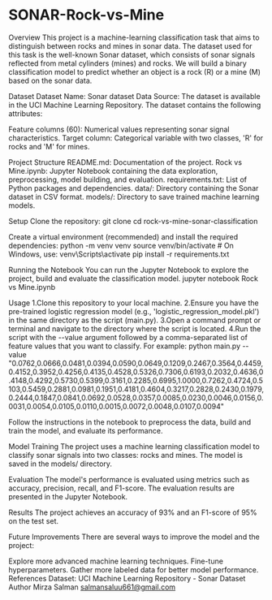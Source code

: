 # SONAR-Rock-vs-Mine
Overview
This project is a machine-learning classification task that aims to distinguish between rocks and mines in sonar data. The dataset used for this task is the well-known Sonar dataset, which consists of sonar signals reflected from metal cylinders (mines) and rocks. We will build a binary classification model to predict whether an object is a rock (R) or a mine (M) based on the sonar data.

Dataset
Dataset Name: Sonar dataset
Data Source: The dataset is available in the UCI Machine Learning Repository.
The dataset contains the following attributes:

Feature columns (60): Numerical values representing sonar signal characteristics.
Target column: Categorical variable with two classes, 'R' for rocks and 'M' for mines.

Project Structure
README.md: Documentation of the project.
Rock vs Mine.ipynb: Jupyter Notebook containing the data exploration, preprocessing, model building, and evaluation.
requirements.txt: List of Python packages and dependencies.
data/: Directory containing the Sonar dataset in CSV format.
models/: Directory to save trained machine learning models.

Setup
Clone the repository:
git clone <repository-url>
cd rock-vs-mine-sonar-classification

Create a virtual environment (recommended) and install the required dependencies:
python -m venv venv
source venv/bin/activate  # On Windows, use: venv\Scripts\activate
pip install -r requirements.txt

Running the Notebook
You can run the Jupyter Notebook to explore the project, build and evaluate the classification model.
jupyter notebook Rock vs Mine.ipynb

Usage
1.Clone this repository to your local machine.
2.Ensure you have the pre-trained logistic regression model (e.g., 'logistic_regression_model.pkl') in the same directory as the script (main.py).
3.Open a command prompt or terminal and navigate to the directory where the script is located.
4.Run the script with the --value argument followed by a comma-separated list of feature values that you want to classify.
For example:
python main.py --value "0.0762,0.0666,0.0481,0.0394,0.0590,0.0649,0.1209,0.2467,0.3564,0.4459,0.4152,0.3952,0.4256,0.4135,0.4528,0.5326,0.7306,0.6193,0.2032,0.4636,0.4148,0.4292,0.5730,0.5399,0.3161,0.2285,0.6995,1.0000,0.7262,0.4724,0.5103,0.5459,0.2881,0.0981,0.1951,0.4181,0.4604,0.3217,0.2828,0.2430,0.1979,0.2444,0.1847,0.0841,0.0692,0.0528,0.0357,0.0085,0.0230,0.0046,0.0156,0.0031,0.0054,0.0105,0.0110,0.0015,0.0072,0.0048,0.0107,0.0094"



Follow the instructions in the notebook to preprocess the data, build and train the model, and evaluate its performance.

Model Training
The project uses a machine learning classification model to classify sonar signals into two classes: rocks and mines. The model is saved in the models/ directory.

Evaluation
The model's performance is evaluated using metrics such as accuracy, precision, recall, and F1-score. The evaluation results are presented in the Jupyter Notebook.

Results
The project achieves an accuracy of 93% and an F1-score of 95% on the test set.

Future Improvements
There are several ways to improve the model and the project:

Explore more advanced machine learning techniques.
Fine-tune hyperparameters.
Gather more labeled data for better model performance.
References
Dataset: UCI Machine Learning Repository - Sonar Dataset
Author
Mirza Salman
salmansaluu661@gmail.com

